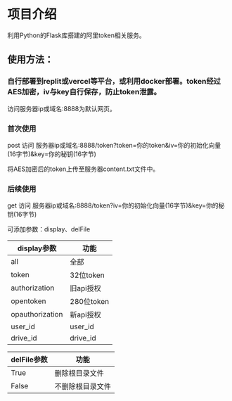 # 项目介绍

利用Python的Flask库搭建的阿里token相关服务。

## 使用方法：

### 自行部署到replit或vercel等平台，或利用docker部署。token经过AES加密，iv与key自行保存，防止token泄露。

访问服务器ip或域名:8888为默认网页。

### 首次使用

post 访问 服务器ip或域名:8888/token?token=你的token&iv=你的初始化向量(16字节)&key=你的秘钥(16字节)

将AES加密后的token上传至服务器content.txt文件中。
 
 ### 后续使用
 
 get 访问 服务器ip或域名:8888/token?iv=你的初始化向量(16字节)&key=你的秘钥(16字节)
 
 可添加参数：display、delFile
 
| display参数  | 功能           |
|--------------|---------------|
| all          | 全部          |
| token        | 32位token     |
| authorization| 旧api授权    |
| opentoken    | 280位token    |
| opauthorization|新api授权   |
| user_id      | user_id       |
| drive_id     | drive_id      |
 
| delFile参数  | 功能           |
|--------------|---------------|
| True         | 删除根目录文件 |
| False        |不删除根目录文件|
